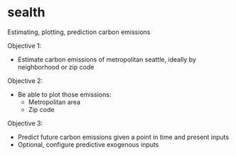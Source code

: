 # sealth
Estimating, plotting, prediction carbon emissions

Objective 1:
- Estimate carbon emissions of metropolitan seattle, ideally by neighborhood or zip code

Objective 2:
- Be able to plot those emissions:
  - Metropolitan area
  - Zip code

Objective 3:
- Predict future carbon emissions given a point in time and present inputs
- Optional, configure predictive exogenous inputs

